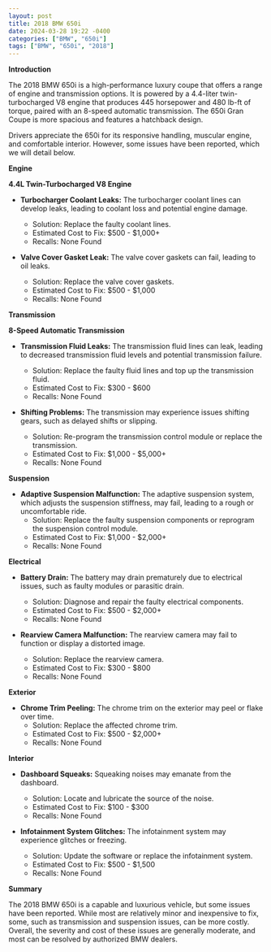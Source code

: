 ```yaml
---
layout: post
title: 2018 BMW 650i
date: 2024-03-28 19:22 -0400
categories: ["BMW", "650i"]
tags: ["BMW", "650i", "2018"]
---
```

**Introduction**

The 2018 BMW 650i is a high-performance luxury coupe that offers a range of engine and transmission options. It is powered by a 4.4-liter twin-turbocharged V8 engine that produces 445 horsepower and 480 lb-ft of torque, paired with an 8-speed automatic transmission. The 650i Gran Coupe is more spacious and features a hatchback design.

Drivers appreciate the 650i for its responsive handling, muscular engine, and comfortable interior. However, some issues have been reported, which we will detail below.

**Engine**

**4.4L Twin-Turbocharged V8 Engine**

* **Turbocharger Coolant Leaks:** The turbocharger coolant lines can develop leaks, leading to coolant loss and potential engine damage.
    * Solution: Replace the faulty coolant lines.
    * Estimated Cost to Fix: $500 - $1,000+
    * Recalls: None Found

* **Valve Cover Gasket Leak:** The valve cover gaskets can fail, leading to oil leaks.
    * Solution: Replace the valve cover gaskets.
    * Estimated Cost to Fix: $500 - $1,000
    * Recalls: None Found

**Transmission**

**8-Speed Automatic Transmission**

* **Transmission Fluid Leaks:** The transmission fluid lines can leak, leading to decreased transmission fluid levels and potential transmission failure.
    * Solution: Replace the faulty fluid lines and top up the transmission fluid.
    * Estimated Cost to Fix: $300 - $600
    * Recalls: None Found

* **Shifting Problems:** The transmission may experience issues shifting gears, such as delayed shifts or slipping.
    * Solution: Re-program the transmission control module or replace the transmission.
    * Estimated Cost to Fix: $1,000 - $5,000+
    * Recalls: None Found

**Suspension**

* **Adaptive Suspension Malfunction:** The adaptive suspension system, which adjusts the suspension stiffness, may fail, leading to a rough or uncomfortable ride.
    * Solution: Replace the faulty suspension components or reprogram the suspension control module.
    * Estimated Cost to Fix: $1,000 - $2,000+
    * Recalls: None Found

**Electrical**

* **Battery Drain:** The battery may drain prematurely due to electrical issues, such as faulty modules or parasitic drain.
    * Solution: Diagnose and repair the faulty electrical components.
    * Estimated Cost to Fix: $500 - $2,000+
    * Recalls: None Found

* **Rearview Camera Malfunction:** The rearview camera may fail to function or display a distorted image.
    * Solution: Replace the rearview camera.
    * Estimated Cost to Fix: $300 - $800
    * Recalls: None Found

**Exterior**

* **Chrome Trim Peeling:** The chrome trim on the exterior may peel or flake over time.
    * Solution: Replace the affected chrome trim.
    * Estimated Cost to Fix: $500 - $2,000+
    * Recalls: None Found

**Interior**

* **Dashboard Squeaks:** Squeaking noises may emanate from the dashboard.
    * Solution: Locate and lubricate the source of the noise.
    * Estimated Cost to Fix: $100 - $300
    * Recalls: None Found

* **Infotainment System Glitches:** The infotainment system may experience glitches or freezing.
    * Solution: Update the software or replace the infotainment system.
    * Estimated Cost to Fix: $500 - $1,500
    * Recalls: None Found

**Summary**

The 2018 BMW 650i is a capable and luxurious vehicle, but some issues have been reported. While most are relatively minor and inexpensive to fix, some, such as transmission and suspension issues, can be more costly. Overall, the severity and cost of these issues are generally moderate, and most can be resolved by authorized BMW dealers.
